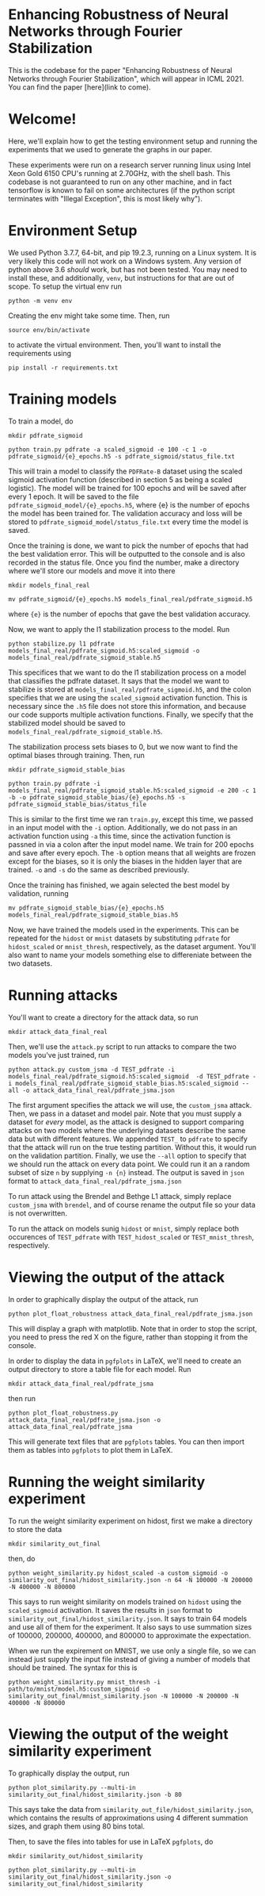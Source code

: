 # Enhancing Robustness of Neural Networks through Fourier Stabilization
This is the codebase for the paper "Enhancing Robustness of Neural Networks through Fourier Stabilization", which will appear in ICML 2021. You can find the paper [here](link to come).

# Welcome!
Here, we'll explain how to get the testing environment setup and running the experiments that we used to generate the graphs in our paper.

These experiments were run on a research server running linux using Intel Xeon Gold 6150 CPU's running at 2.70GHz, with the shell bash.
This codebase is not guaranteed to run on
any other machine, and in fact tensorflow is known to fail on some architectures (if the python script terminates with "Illegal Exception", this
is most likely why").

# Environment Setup
We used Python 3.7.7, 64-bit, and pip 19.2.3, running on a Linux system. It is very likely this code will not work on a Windows system.
Any version of python above 3.6 _should_ work, but has not been tested. You may need to install these, and
additionally, `venv`, but instructions for that are out of scope.
To setup the virtual env run

`python -m venv env`

Creating the env might take some time. Then, run

`source env/bin/activate`

to activate the virtual environment. Then, you'll want to install the requirements using

`pip install -r requirements.txt`

# Training models
To train a model, do

`mkdir pdfrate_sigmoid`

`python train.py pdfrate -a scaled_sigmoid -e 100 -c 1 -o pdfrate_sigmoid/{e}_epochs.h5 -s pdfrate_sigmoid/status_file.txt`

This will train a model to classify the `PDFRate-B` dataset using the scaled sigmoid activation function (described in section 5 as being a scaled logistic).
The model will be trained for 100 epochs and will be saved after every 1 epoch. It will be saved to the file `pdfrate_sigmoid_model/{e}_epochs.h5`, where {e}
is the number of epochs the model has been trained for. The validation accuracy and loss will be stored to `pdfrate_sigmoid_model/status_file.txt` every
time the model is saved.

Once the training is done, we want to pick the number of epochs that had the best validation error. This will be outputted to the console and is
also recorded in the status file. Once you find the number, make a directory where we'll store our models and move it into there

`mkdir models_final_real`

`mv pdfrate_sigmoid/{e}_epochs.h5 models_final_real/pdfrate_sigmoid.h5`

where `{e}` is the number of epochs that gave the best validation accuracy.

Now, we want to apply the l1 stabilization process to the model. Run

`python stabilize.py l1 pdfrate models_final_real/pdfrate_sigmoid.h5:scaled_sigmoid -o models_final_real/pdfrate_sigmoid_stable.h5`

This specifices that we want to do the l1 stabilization process on a model that classifies the pdfrate dataset. It says that the model we want to stabilize is stored at
`models_final_real/pdfrate_sigmoid.h5`, and the colon specifies that we are using the `scaled_sigmoid` activation function. This is necessary since the `.h5` file
does not store this information, and because our code supports multiple activation functions. Finally, we specify that the stabilized model should be saved to
`models_final_real/pdfrate_sigmoid_stable.h5`.

The stabilization process sets biases to 0, but we now want to find the optimal biases through training. Then, run

`mkdir pdfrate_sigmoid_stable_bias`

`python train.py pdfrate -i models_final_real/pdfrate_sigmoid_stable.h5:scaled_sigmoid -e 200 -c 1 -b -o pdfrate_sigmoid_stable_bias/{e}_epochs.h5 -s pdfrate_sigmoid_stable_bias/status_file`

This is similar to the first time we ran `train.py`, except this time, we passed in an input model with the `-i` option. Additionally, we do not pass in an activation
function using `-a` this time, since the activation function is passned in via a colon after the input model name. We train for 200 epochs and save after every epoch. The `-b` option means that all weights are frozen except for the biases, so it is only the biases in the hidden layer that are trained. `-o` and `-s` do the same as described previously.

Once the training has finished, we again selected the best model by validation, running

`mv pdfrate_sigmoid_stable_bias/{e}_epochs.h5 models_final_real/pdfrate_sigmoid_stable_bias.h5`

Now, we have trained the models used in the experiments. This can be repeated for the `hidost` or `mnist` datasets by substituting `pdfrate` for
`hidost_scaled` or `mnist_thresh`, respectively, as the dataset argument.
You'll also want to name your models something else to differeniate between the two datasets.

# Running attacks

You'll want to create a directory for the attack data, so run

`mkdir attack_data_final_real`

Then, we'll use the `attack.py` script to run attacks to compare the two models you've just trained, run

`python attack.py custom_jsma
-d TEST_pdfrate -i models_final_real/pdfrate_sigmoid.h5:scaled_sigmoid 
-d TEST_pdfrate -i models_final_real/pdfrate_sigmoid_stable_bias.h5:scaled_sigmoid
--all -o attack_data_final_real/pdfrate_jsma.json` 

The first argument specifies the attack we will use, the `custom_jsma` attack. Then, we pass in a dataset and model pair. Note that you must supply
a dataset for *every* model, as the attack is designed to support comparing attacks on two models where the underlying datasets describe the same data
but with different features. We appended `TEST_` to `pdfrate` to specify that the attack will run on the true testing partition.
Without this, it would run on the validation partition. Finally, we use the `--all` option to specify that we should run the attack on every data point.
We could run it an a random subset of size `n` by supplying `-n {n}` instead. The output is saved in `json` format to `attack_data_final_real/pdfrate_jsma.json`

To run attack using the Brendel and Bethge L1 attack, simply replace `custom_jsma` with `brendel`, and of course rename the output file so your data is not overwritten.

To run the attack on models sunig `hidost` or `mnist`, simply replace both occurences of `TEST_pdfrate` with `TEST_hidost_scaled` or `TEST_mnist_thresh`, respectively.

# Viewing the output of the attack

In order to graphically display the output of the attack, run

`python plot_float_robustness attack_data_final_real/pdfrate_jsma.json`

This will display a graph with matplotlib. Note that in order to stop the script, you need to press the red X on the figure, rather than stopping it from the console.

In order to display the data in `pgfplots` in LaTeX, we'll need to create an output directory to store a table file for each model. Run

`mkdir attack_data_final_real/pdfrate_jsma`

then run

`python plot_float_robustness.py attack_data_final_real/pdfrate_jsma.json -o attack_data_final_real/pdfrate_jsma`

This will generate text files that are `pgfplots` tables. You can then import them as tables into `pgfplots` to plot them in LaTeX.

# Running the weight similarity experiment

To run the weight similarity experiment on hidost, first we make a directory to store the data

`mkdir similarity_out_final`

then, do

`python weight_similarity.py hidost_scaled -a custom_sigmoid -o similarity_out_final/hidost_similarity.json -n 64 -N 100000 -N 200000 -N 400000 -N 800000`

This says to run weight similarity on models trained on `hidost` using the `scaled_sigmoid` activation. It saves the results in `json` format to `similarity_out_final/hidost_similarity.json`. It says to train 64 models and use all of them for the experiment. It also says to use summation sizes of 100000, 200000, 400000, and 800000 to approximate the expectation.

When we run the expirement on MNIST, we use only a single file, so we can instead just supply the input file instead of giving a number of models that should be trained. The syntax for this is

`python weight_similarity.py mnist_thresh -i path/to/mnist/model.h5:custom_sigmoid -o similarity_out_final/mnist_similarity.json -N 100000 -N 200000 -N 400000 -N 800000`

# Viewing the output of the weight similarity experiment

To graphically display the output, run

`python plot_similarity.py --multi-in similarity_out_final/hidost_similarity.json -b 80`

This says take the data from `similarity_out_file/hidost_similarity.json`, which contains the results of approximations using 4 different summation sizes,
and graph them using 80 bins total.

Then, to save the files into tables for use in LaTeX `pgfplots`, do

`mkdir similarity_out/hidost_similarity`

`python plot_similarity.py --multi-in similarity_out_final/hidost_similarity.json -o similarity_out_final/hidost_similarity`












